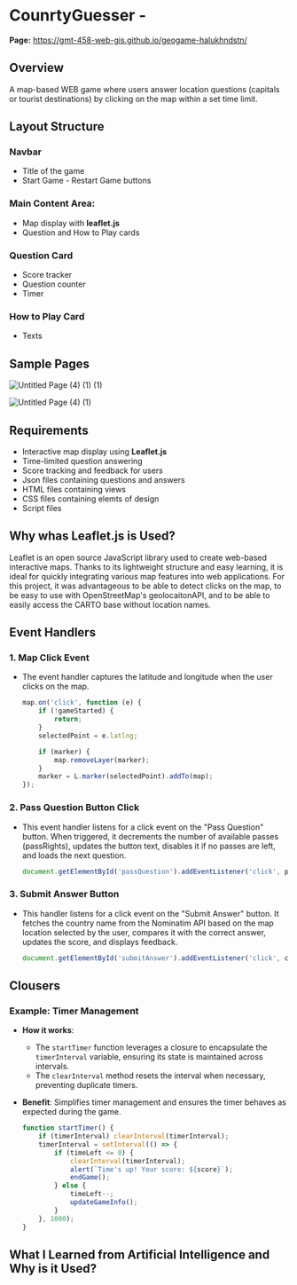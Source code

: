 # CounrtyGuesser - 

**Page:** https://gmt-458-web-gis.github.io/geogame-halukhndstn/

## Overview
A map-based WEB game where users answer location questions (capitals or tourist destinations) by clicking on the map within a set time limit.

## Layout Structure
### Navbar
- Title of the game
- Start Game - Restart Game buttons
### Main Content Area:
- Map display with **leaflet.js**
- Question and How to Play cards
### Question Card
- Score tracker
- Question counter
- Timer
### How to Play Card
- Texts

## Sample Pages
![Untitled Page (4) (1) (1)](https://github.com/user-attachments/assets/fd172edf-92c9-4587-b4f9-edf74c7c7f9f)

![Untitled Page (4) (1)](https://github.com/user-attachments/assets/056009f5-be29-404b-b500-16a52640a870)

## Requirements
- Interactive map display using **Leaflet.js**
- Time-limited question answering
- Score tracking and feedback for users
- Json files containing questions and answers
- HTML files containing views
- CSS files containing elemts of design
- Script files

## Why whas Leaflet.js is Used?
Leaflet is an open source JavaScript library used to create web-based interactive maps. Thanks to its lightweight structure and easy learning, it is ideal for quickly integrating various map features into web applications. For this project, it was advantageous to be able to detect clicks on the map, to be easy to use with OpenStreetMap's geolocaitonAPI, and to be able to easily access the CARTO base without location names.

## Event Handlers

### 1. Map Click Event
- The event handler captures the latitude and longitude when the user clicks on the map.

    ```javascript
    map.on('click', function (e) {
        if (!gameStarted) {
            return;
        }
        selectedPoint = e.latlng;

        if (marker) {
            map.removeLayer(marker);
        }
        marker = L.marker(selectedPoint).addTo(map);
    });
    ```
  
### 2. Pass Question Button Click
- This event handler listens for a click event on the "Pass Question" button. When triggered, it decrements the number of available passes (passRights), updates the button text, disables it if no passes are left, and loads the next question.

    ```javascript
   document.getElementById('passQuestion').addEventListener('click', passQuestion);
    ```
    
### 3. Submit Answer Button
- This handler listens for a click event on the "Submit Answer" button. It fetches the country name from the Nominatim API based on the map location selected by the user, compares it with the correct answer, updates the score, and displays feedback.

    ```javascript
    document.getElementById('submitAnswer').addEventListener('click', checkSelectedPoint);
    ```

## Clousers
### Example: Timer Management
- **How it works**: 
  - The `startTimer` function leverages a closure to encapsulate the `timerInterval` variable, ensuring its state is maintained across intervals.
  - The `clearInterval` method resets the interval when necessary, preventing duplicate timers.
- **Benefit**: Simplifies timer management and ensures the timer behaves as expected during the game.

    ```javascript
    function startTimer() {
        if (timerInterval) clearInterval(timerInterval);
        timerInterval = setInterval(() => {
            if (timeLeft <= 0) {
                clearInterval(timerInterval);
                alert(`Time's up! Your score: ${score}`);
                endGame();
            } else {
                timeLeft--;
                updateGameInfo();
            }
        }, 1000);
    }
    ```
## What I Learned from Artificial Intelligence and Why is it Used?



